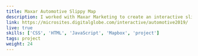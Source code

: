 ```yaml
---
title: Maxar Automotive Slippy Map
description: I worked with Maxar Marketing to create an interactive slippy map with Mapbox that demonstrates Maxar's capabilities in the automotive market. 
link: https://microsites.digitalglobe.com/interactive/automotive2019/
live: true
skills: ['CSS', 'HTML', 'JavaScript', 'Mapbox', 'project']
tags: project
weight: 24
---
```

